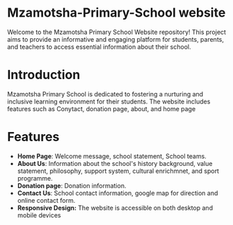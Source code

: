 # Mzamotsha-Primary-School website

Welcome to the Mzamotsha Primary School Website repository! This project aims to provide an informative and engaging platform for students, parents, and teachers to access essential information about their school.

# Introduction

Mzamotsha Primary School is dedicated to fostering a nurturing and inclusive learning environment for their students. The website includes features such as Conytact, donation page, about, and home page

# Features

- **Home Page**: Welcome message, school statement, School teams.
- **About Us**: Information about the school's history background, value statement, philosophy, support system, cultural enrichmnet, and sport programme.
- **Donation page**: Donation information.
- **Contact Us**: School contact information, google map for direction and online contact form.
- **Responsive Design:** The website is accessible on both desktop and mobile devices
